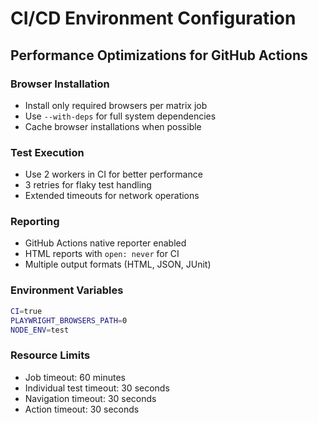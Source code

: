 # CI/CD Environment Configuration

## Performance Optimizations for GitHub Actions

### Browser Installation
- Install only required browsers per matrix job
- Use `--with-deps` for full system dependencies
- Cache browser installations when possible

### Test Execution
- Use 2 workers in CI for better performance
- 3 retries for flaky test handling
- Extended timeouts for network operations

### Reporting
- GitHub Actions native reporter enabled
- HTML reports with `open: never` for CI
- Multiple output formats (HTML, JSON, JUnit)

### Environment Variables
```bash
CI=true
PLAYWRIGHT_BROWSERS_PATH=0
NODE_ENV=test
```

### Resource Limits
- Job timeout: 60 minutes
- Individual test timeout: 30 seconds
- Navigation timeout: 30 seconds
- Action timeout: 30 seconds
```